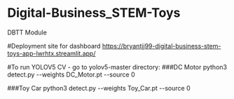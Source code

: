 # Digital-Business_STEM-Toys
DBTT Module


#Deployment site for dashboard
https://bryantjj99-digital-business-stem-toys-app-lwrhtx.streamlit.app/

#To run YOLOV5 CV - go to yolov5-master directory:
###DC Motor
python3 detect.py --weights DC_Motor.pt --source 0

###Toy Car
python3 detect.py --weights Toy_Car.pt --source 0
